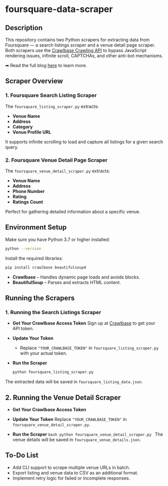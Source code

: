 # foursquare-data-scraper

## Description

This repository contains two Python scrapers for extracting data from Foursquare — a search listings scraper and a venue detail page scraper. Both scrapers use the [Crawlbase Crawling API](https://crawlbase.com/crawling-api-avoid-captchas-blocks) to bypass JavaScript rendering issues, infinite scroll, CAPTCHAs, and other anti-bot mechanisms.

➡ Read the full blog [here](https://crawlbase.com/blog/how-to-extract-foursquare-data/) to learn more.

## Scraper Overview

### 1. Foursquare Search Listing Scraper

The `foursquare_listing_scraper.py` extracts:

- **Venue Name**
- **Address**
- **Category**
- **Venue Profile URL**

It supports infinite scrolling to load and capture all listings for a given search query.

### 2. Foursquare Venue Detail Page Scraper

The `foursquare_venue_detail_scraper.py` extracts:

- **Venue Name**
- **Address**
- **Phone Number**
- **Rating**
- **Ratings Count**

Perfect for gathering detailed information about a specific venue.

## Environment Setup

Make sure you have Python 3.7 or higher installed:

```bash
python --version
```

Install the required libraries:

```bash
pip install crawlbase beautifulsoup4
```

- **Crawlbase** – Handles dynamic page loads and avoids blocks.
- **BeautifulSoup** – Parses and extracts HTML content.

## Running the Scrapers

### 1. Running the Search Listings Scraper

- **Get Your Crawlbase Access Token**
  Sign up at [Crawlbase](https://crawlbase.com/signup) to get your API token.

- **Update Your Token**

  - Replace `"YOUR_CRAWLBASE_TOKEN"` in `foursquare_listing_scraper.py` with your actual token.

- **Run the Scraper**

  ```bash
  python foursquare_listing_scraper.py
  ```

The extracted data will be saved in `foursquare_listing_data.json`.

## 2. Running the Venue Detail Scraper

- **Get Your Crawlbase Access Token**
- **Update Your Token**
  Replace `"YOUR_CRAWLBASE_TOKEN"` in `foursquare_venue_detail_scraper.py`.

- **Run the Scraper**
  `bash
  python foursquare_venue_detail_scraper.py
  `
  The venue details will be saved in `foursquare_venue_details.json`.

## To-Do List

- Add CLI support to scrape multiple venue URLs in batch.
- Export listing and venue data to CSV as an additional format.
- Implement retry logic for failed or incomplete responses.

